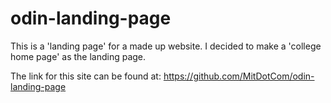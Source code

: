 # odin-landing-page

This is a 'landing page' for a made up website. I decided to make a 'college home page' as the landing page.

The link for this site can be found at: https://github.com/MitDotCom/odin-landing-page